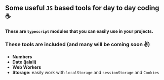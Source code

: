 ## Some useful `JS` based tools for day to day coding ☕

#### These are `typescript` modules that you can easily use in your projects.


### These tools are included (and many will be coming soon ✌)
- **Numbers** 
- **Date (jalali)** 
- **Web Workers** 
- **Storage:** easily work with `localStorage` and `sessionStorage` and `Cookies`
